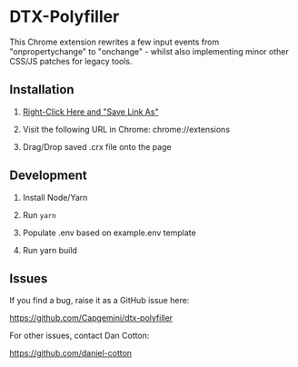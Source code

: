 # DTX-Polyfiller

This Chrome extension rewrites a few input events from "onpropertychange" to "onchange" - 
whilst also implementing minor other CSS/JS patches for legacy tools.

## Installation


1) [Right-Click Here and "Save Link As"](/dtx-polyfiller/dtx-polyfiller.crx)

2) Visit the following URL in Chrome: chrome://extensions

3) Drag/Drop saved .crx file onto the page

## Development


1) Install Node/Yarn

2) Run `yarn`

3) Populate .env based on example.env template

4) Run yarn build


## Issues

If you find a bug, raise it as a GitHub issue here:

https://github.com/Capgemini/dtx-polyfiller


For other issues, contact Dan Cotton:

https://github.com/daniel-cotton
